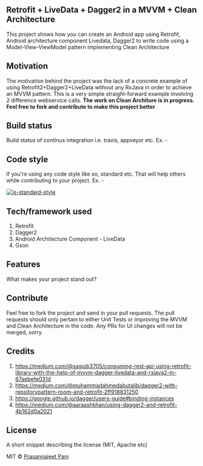 ## Retrofit + LiveData + Dagger2 in a MVVM + Clean Architecture
This project shows how you can create an Android app using Retrofit, Android architecture component Livedata, Dagger2 to write code using a Model-View-ViewModel pattern implementing Clean Architecture

## Motivation
The motivation behind the project was the lack of a concrete example of using Retrofit2+Dagger2+LiveData without any RxJava in order to achieve an MVVM pattern. This is a very simple straight-forward example involving 2 difference webservice calls. **The work on Clean Architure is in progress. Feel free to fork and contribute to make this project better**

## Build status
Build status of continus integration i.e. travis, appveyor etc. Ex. - 

## Code style
If you're using any code style like xo, standard etc. That will help others while contributing to your project. Ex. -

[![js-standard-style](https://img.shields.io/badge/code%20style-standard-brightgreen.svg?style=flat)](https://github.com/feross/standard)

## Tech/framework used
1. Retrofit
2. Dagger2
3. Android Architecture Component - LiveData
4. Gson

## Features
What makes your project stand out?

## Contribute

Feel free to fork the project and send in your pull requests. The pull requests should only pertain to either Unit Tests or improving the MVVM and Clean Architecture in the code. Any PRs for UI changes will not be merged, sorry.

## Credits
1. https://medium.com/@saquib3705/consuming-rest-api-using-retrofit-library-with-the-help-of-mvvm-dagger-livedata-and-rxjava2-in-67aebefe031d
2. https://medium.com/@muhammadahmedabutalib/dagger2-with-repsitorypattern-room-and-retrofit-2ff918831250
3. https://google.github.io/dagger/users-guide#binding-instances
4. https://medium.com/@aaraashkhan/using-dagger2-and-retrofit-4b162d0a2021

## License
A short snippet describing the license (MIT, Apache etc)

MIT © [Prasannajeet Pani](2018)
